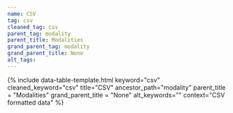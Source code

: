 ```yaml
---
name: CSV
tag: csv
cleaned_tag: csv
parent_tag: modality
parent_title: Modalities
grand_parent_tag: modality
grand_parent_title: None
alt_tags: 
---
```


{% include data-table-template.html 
  keyword="csv" 
  cleaned_keyword="csv" 
  title="CSV"
  ancestor_path="modality" 
  parent_title = "Modalities"
  grand_parent_title = "None"
  alt_keywords=""
  context="CSV formatted data"
%}

